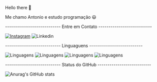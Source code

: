  Hello there 👋

Me chamo Antonio e estudo programação 😃


---------------------------- Entre em Contato ---------------------------

[![Instagram](https://img.shields.io/badge/Instagram-E4405F?style=for-the-badge&logo=instagram&logoColor=white)](https://www.instagram.com/antoniospneto/)
![Linkedin](https://img.shields.io/badge/LinkedIn-0077B5?style=for-the-badge&logo=linkedin&logoColor=white)

---------------------------- Linguaguens ---------------------------

![Linguagens](https://img.shields.io/badge/HTML-239120?style=for-the-badge&logo=html5&logoColor=white)
![Linguagens](https://img.shields.io/badge/CSS-239120?&style=for-the-badge&logo=css3&logoColor=white)
![Linguagens](https://img.shields.io/badge/Visual_Studio_Code-0078D4?style=for-the-badge&logo=visual%20studio%20code&logoColor=white)
![Linguagens](https://img.shields.io/badge/MySQL-005C84?style=for-the-badge&logo=mysql&logoColor=white)

---------------------------- Status do GitHub ---------------------------

![Anurag's GitHub stats](https://github-readme-stats.vercel.app/api?username=topbr11&show_icons=true&theme=transparent)
